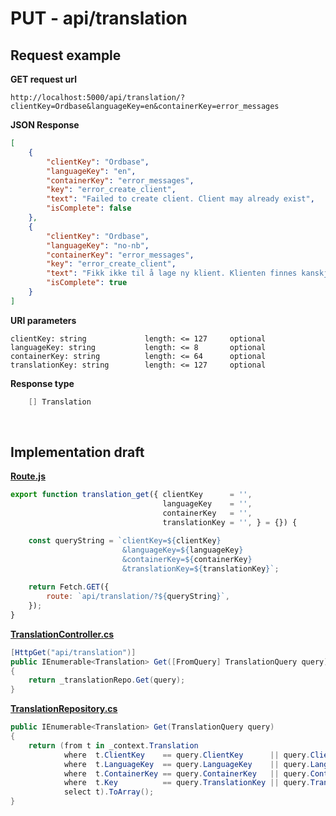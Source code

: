 # PUT - api/translation

## Request example 

**GET request url**
```url
http://localhost:5000/api/translation/?clientKey=Ordbase&languageKey=en&containerKey=error_messages
``` 

**JSON Response**
```json
[
    {
        "clientKey": "Ordbase",
        "languageKey": "en",
        "containerKey": "error_messages",
        "key": "error_create_client",
        "text": "Failed to create client. Client may already exist",
        "isComplete": false
    },
    {
        "clientKey": "Ordbase",
        "languageKey": "no-nb",
        "containerKey": "error_messages",
        "key": "error_create_client",
        "text": "Fikk ikke til å lage ny klient. Klienten finnes kanskje fra før?",
        "isComplete": true
    }
]
```

**URI parameters** 

```
clientKey: string             length: <= 127     optional
languageKey: string           length: <= 8       optional
containerKey: string          length: <= 64      optional
translationKey: string        length: <= 127     optional 
``` 

**Response type**
```cs
    [] Translation
```

<br>

## Implementation draft

[**Route.js**](/wwwroot/lib/Route.js)
```javascript
export function translation_get({ clientKey      = '',  
                                  languageKey    = '',  
                                  containerKey   = '',  
                                  translationKey = '', } = {}) { 

    const queryString = `clientKey=${clientKey}
                         &languageKey=${languageKey}
                         &containerKey=${containerKey}
                         &translationKey=${translationKey}`;
    
    return Fetch.GET({  
        route: `api/translation/?${queryString}`,
    }); 
}
```

[**TranslationController.cs**](/controllers/TranslationController.cs)
```cs
[HttpGet("api/translation")]
public IEnumerable<Translation> Get([FromQuery] TranslationQuery query)
{   
    return _translationRepo.Get(query); 
}
```

[**TranslationRepository.cs**](/repositories/TranslationRepository.cs)
```cs
public IEnumerable<Translation> Get(TranslationQuery query)
{
    return (from t in _context.Translation
            where  t.ClientKey    == query.ClientKey      || query.ClientKey      == null           
            where  t.LanguageKey  == query.LanguageKey    || query.LanguageKey    == null       
            where  t.ContainerKey == query.ContainerKey   || query.ContainerKey   == null     
            where  t.Key          == query.TranslationKey || query.TranslationKey == null 
            select t).ToArray();        
}
```